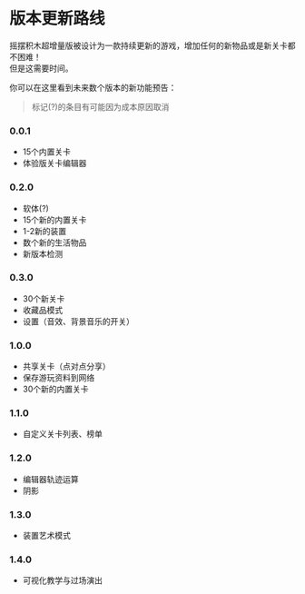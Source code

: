 # 版本更新路线

摇摆积木超增量版被设计为一款持续更新的游戏，增加任何的新物品或是新关卡都不困难！  
但是这需要时间。  

你可以在这里看到未来数个版本的新功能预告：
> 标记(?)的条目有可能因为成本原因取消


### 0.0.1
- 15个内置关卡
- 体验版关卡编辑器

### 0.2.0
- 软体(?)
- 15个新的内置关卡
- 1-2新的装置
- 数个新的生活物品
- 新版本检测

### 0.3.0
- 30个新关卡
- 收藏品模式
- 设置（音效、背景音乐的开关）

### 1.0.0
- 共享关卡（点对点分享）
- 保存游玩资料到网络
- 30个新的内置关卡

### 1.1.0
- 自定义关卡列表、榜单

### 1.2.0
- 编辑器轨迹运算
- 阴影

### 1.3.0
- 装置艺术模式

### 1.4.0
- 可视化教学与过场演出